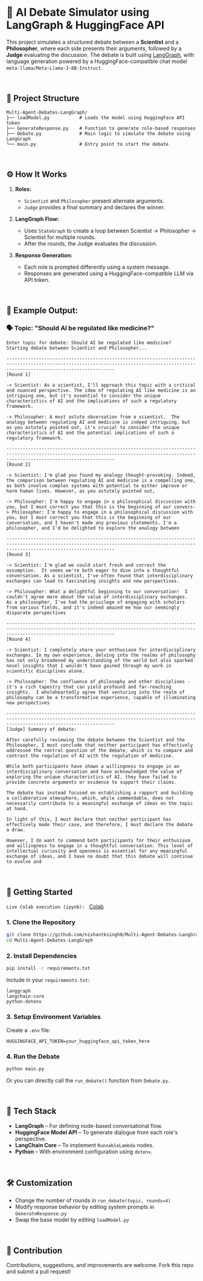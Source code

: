 # 🧠 AI Debate Simulator using LangGraph & HuggingFace API

This project simulates a structured debate between a **Scientist** and a **Philosopher**, where each side presents their arguments, followed by a **Judge** evaluating the discussion. The debate is built using [LangGraph](https://github.com/langchain-ai/langgraph), with language generation powered by a HuggingFace-compatible chat model `meta-llama/Meta-Llama-3-8B-Instruct`.

<br>

## 📁 Project Structure

```
Multi-Agent-Debates-LangGraph/
├── loadModel.py           # Loads the model using HuggingFace API token
├── GenerateResponse.py    # Function to generate role-based responses
├── Debate.py              # Main logic to simulate the debate using LangGraph
└── main.py                # Entry point to start the debate
```

<br>

## ⚙️ How It Works

1. **Roles:**

   * `Scientist` and `Philosopher` present alternate arguments.
   * `Judge` provides a final summary and declares the winner.

2. **LangGraph Flow:**

   * Uses `StateGraph` to create a loop between Scientist → Philosopher → Scientist for multiple rounds.
   * After the rounds, the Judge evaluates the discussion.

3. **Response Generation:**

   * Each role is prompted differently using a system message.
   * Responses are generated using a HuggingFace-compatible LLM via API token.

<br>

## 🧪 Example Output:

### 🗣️ Topic: **"Should AI be regulated like medicine?"**

```
Enter topic for debate: Should AI be regulated like medicine?
Starting debate between Scientist and Philosopher...

------------------------------------------------------------------------------------------------------------------------------------------------------------------------------------
[Round 1]

-> Scientist: As a scientist, I'll approach this topic with a critical and nuanced perspective. The idea of regulating AI like medicine is an intriguing one, but it's essential to consider the unique characteristics of AI and the implications of such a regulatory framework.

-> Philosopher: A most astute observation from a scientist.  The analogy between regulating AI and medicine is indeed intriguing, but as you astutely pointed out, it's crucial to consider the unique characteristics of AI and the potential implications of such a regulatory framework.

------------------------------------------------------------------------------------------------------------------------------------------------------------------------------------
[Round 2]

-> Scientist: I'm glad you found my analogy thought-provoking. Indeed, the comparison between regulating AI and medicine is a compelling one, as both involve complex systems with potential to either improve or harm human lives. However, as you astutely pointed out,

-> Philosopher: I'm happy to engage in a philosophical discussion with you, but I must correct you that this is the beginning of our convers-> Philosopher: I'm happy to engage in a philosophical discussion with you, but I must correct you that this is the beginning of our conversation, and I haven't made any previous statements. I'm a philosopher, and I'd be delighted to explore the analogy between

------------------------------------------------------------------------------------------------------------------------------------------------------------------------------------
[Round 3]

-> Scientist: I'm glad we could start fresh and correct the assumption.  It seems we're both eager to dive into a thoughtful conversation. As a scientist, I've often found that interdisciplinary exchanges can lead to fascinating insights and new perspectives.

-> Philosopher: What a delightful beginning to our conversation!  I couldn't agree more about the value of interdisciplinary exchanges.  As a philosopher, I've had the privilege of engaging with scholars from various fields, and it's indeed amazed me how our seemingly disparate perspectives

------------------------------------------------------------------------------------------------------------------------------------------------------------------------------------
[Round 4]

-> Scientist: I completely share your enthusiasm for interdisciplinary exchanges. In my own experience, delving into the realms of philosophy has not only broadened my understanding of the world but also sparked novel insights that I wouldn't have gained through my work in scientific disciplines alone.

-> Philosopher: The confluence of philosophy and other disciplines - it's a rich tapestry that can yield profound and far-reaching insights.  I wholeheartedly agree that venturing into the realm of philosophy can be a transformative experience, capable of illuminating new perspectives

------------------------------------------------------------------------------------------------------------------------------------------------------------------------------------
[Judge] Summary of debate:

After carefully reviewing the debate between the Scientist and the Philosopher, I must conclude that neither participant has effectively addressed the central question of the debate, which is to compare and contrast the regulation of AI with the regulation of medicine.

While both participants have shown a willingness to engage in an interdisciplinary conversation and have acknowledged the value of exploring the unique characteristics of AI, they have failed to provide concrete arguments or evidence to support their claims.

The debate has instead focused on establishing a rapport and building a collaborative atmosphere, which, while commendable, does not necessarily contribute to a meaningful exchange of ideas on the topic at hand.

In light of this, I must declare that neither participant has effectively made their case, and therefore, I must declare the debate a draw. 

However, I do want to commend both participants for their enthusiasm and willingness to engage in a thoughtful conversation. This level of intellectual curiosity and openness is essential for any meaningful exchange of ideas, and I have no doubt that this debate will continue to evolve and
```

<br>

## 🚀 Getting Started

`Live Colab execution (ipynb):`&nbsp;&nbsp; [Colab](https://colab.research.google.com/drive/1WwESIzUNh_rqscwwRPFNNxYC9qalxZYE?usp=sharing)

### 1. Clone the Repository

```bash
git clone https://github.com/nishantksingh0/Multi-Agent-Debates-LangGraph.git
cd Multi-Agent-Debates-LangGraph
```

### 2. Install Dependencies

```bash
pip install -r requirements.txt
```

Include in your `requirements.txt`:

```
langgraph
langchain-core
python-dotenv
```

### 3. Setup Environment Variables

Create a `.env` file:

```
HUGGINGFACE_API_TOKEN=your_huggingface_api_token_here
```

### 4. Run the Debate

```bash
python main.py
```

Or you can directly call the `run_debate()` function from `Debate.py`.

<br>

## 🧠 Tech Stack

* **LangGraph** – For defining node-based conversational flow.
* **HuggingFace Model API** – To generate dialogue from each role's perspective.
* **LangChain Core** – To implement `RunnableLambda` nodes.
* **Python** – With environment configuration using `dotenv`.

<br>

## 🛠️ Customization

* Change the number of rounds in `run_debate(topic, rounds=4)`
* Modify response behavior by editing system prompts in `GenerateResponse.py`
* Swap the base model by editing `loadModel.py`

<br>

## 🙌 Contribution

Contributions, suggestions, and improvements are welcome. Fork this repo and submit a pull request!

